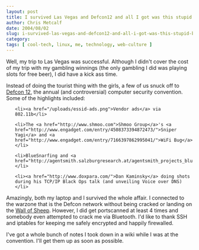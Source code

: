 ```yaml
---
layout: post
title: I survived Las Vegas and Defcon12 and all I got was this stupid blog posting
author: Chris Metcalf
date: 2004/08/02
slug: i-survived-las-vegas-and-defcon12-and-all-i-got-was-this-stupid-blog-posting
category: 
tags: [ cool-tech, linux, me, technology, web-culture ]
---
```


Well, my trip to Las Vegas was successful. Although I didn't cover the cost of my trip with my gambling winnings (the only gambling I did was playing slots for free beer), I did have a kick ass time.

Instead of doing the tourist thing with the girls, a few of us snuck off to <a href="http://www.defcon.org/html/defcon-12/dc-12-index.html">Defcon 12</a>, the annual (and controversial) computer security convention. Some of the highlights included:

<ul>

	<li><a href="/uploads/essid-ads.png">Vendor ads</a> via 802.11b</li>

	<li>The <a href="http://www.shmoo.com">Shmoo Group</a>'s <a href="http://www.engadget.com/entry/4508373394872473/">Sniper Yagi</a> and <a href="http://www.engadget.com/entry/7166397862995041/">WiFi Bug</a></li>

	<li>BlueSnarfing and <a href="http://agentsmith.salzburgresearch.at/agentsmith_projects_bluebug.html">BlueBugging</a></li>

	<li><a href="http://www.doxpara.com/">Dan Kaminsky</a> doing shots during his TCP/IP Black Ops talk (and unveiling Voice over DNS)</li>

</ul>

Amazingly, both my laptop and I survived the whole affair. I connected to the warzone that is the Defcon network without being cracked or landing on the <a href="http://forum.defcon.org/showthread.php?t=2197">Wall of Sheep</a>. However, I did get portscanned at least 4 times and somebody even attempted to crack me via Bluetooth. I'd like to thank SSH and iptables for keeping me safely encrypted and happily firewalled.

I've got a whole bunch of notes I took down in a wiki while I was at the convention. I'll get them up as soon as possible.
